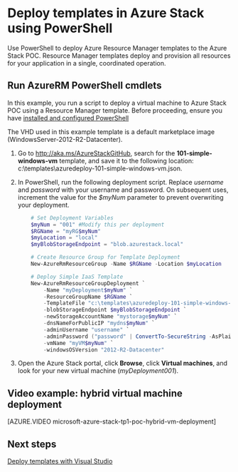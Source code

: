 ﻿<properties
	pageTitle="Deploy templates with PowerShell in Azure Stack | Microsoft Azure"
	description="Learn how to deploy a virtual machine using a Resource Manager template and PowerShell."
	services="azure-stack"
	documentationCenter=""
	authors="heathl17"
	manager="byronr"
	editor=""/>

<tags
	ms.service="azure-stack"
	ms.workload="na"
	ms.tgt_pltfrm="na"
	ms.devlang="na"
	ms.topic="article"
	ms.date="09/26/2016"
	ms.author="helaw"/>

# Deploy templates in Azure Stack using PowerShell

Use PowerShell to deploy Azure Resource Manager templates to the Azure Stack POC.  Resource Manager templates deploy and provision all resources for your application in a single, coordinated operation.

## Run AzureRM PowerShell cmdlets

In this example, you run a script to deploy a virtual machine to Azure Stack POC using a Resource Manager template.  Before proceeding, ensure you have [installed and configured PowerShell](azure-stack-connect-powershell.md)  

The VHD used in this example template is a default marketplace image (WindowsServer-2012-R2-Datacenter).

1.  Go to <http://aka.ms/AzureStackGitHub>, search for the **101-simple-windows-vm** template, and save it to the following location: c:\\templates\\azuredeploy-101-simple-windows-vm.json.

2.  In PowerShell, run the following deployment script. Replace *username* and *password* with your username and password. On subsequent uses, increment the value for the *$myNum* parameter to prevent overwriting your deployment.

    ```PowerShell
		# Set Deployment Variables
		$myNum = "001" #Modify this per deployment
		$RGName = "myRG$myNum"
		$myLocation = "local"
		$myBlobStorageEndpoint = "blob.azurestack.local"

		# Create Resource Group for Template Deployment
		New-AzureRmResourceGroup -Name $RGName -Location $myLocation

		# Deploy Simple IaaS Template
		New-AzureRmResourceGroupDeployment `
		    -Name "myDeployment$myNum" `
		    -ResourceGroupName $RGName `
		    -TemplateFile "c:\templates\azuredeploy-101-simple-windows-vm.json" `
		    -blobStorageEndpoint $myBlobStorageEndpoint `
		    -newStorageAccountName "mystorage$myNum" `
		    -dnsNameForPublicIP "mydns$myNum" `
		    -adminUsername "username" `
		    -adminPassword ("password" | ConvertTo-SecureString -AsPlainText -Force) `
		    -vmName "myVM$myNum" `
		    -windowsOSVersion "2012-R2-Datacenter"
    ```

3.  Open the Azure Stack portal, click **Browse**, click **Virtual machines**, and look for your new virtual machine (*myDeployment001*).

## Video example: hybrid virtual machine deployment

[AZURE.VIDEO microsoft-azure-stack-tp1-poc-hybrid-vm-deployment]

## Next steps

[Deploy templates with Visual Studio](azure-stack-deploy-template-visual-studio.md)
